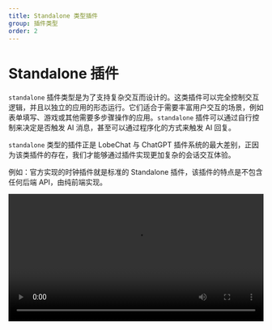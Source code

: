 ```yaml
---
title: Standalone 类型插件
group: 插件类型
order: 2
---
```


# Standalone 插件

`standalone` 插件类型是为了支持复杂交互而设计的。这类插件可以完全控制交互逻辑，并且以独立的应用的形态运行。它们适合于需要丰富用户交互的场景，例如表单填写、游戏或其他需要多步骤操作的应用。`standalone` 插件可以通过自行控制来决定是否触发 AI 消息，甚至可以通过程序化的方式来触发 AI 回复。

`standalone` 类型的插件正是 LobeChat 与 ChatGPT 插件系统的最大差别，正因为该类插件的存在，我们才能够通过插件实现更加复杂的会话交互体验。

例如：官方实现的时钟插件就是标准的 Standalone 插件，该插件的特点是不包含任何后端 API，由纯前端实现。

<video src="https://github.com/lobehub/lobe-chat/assets/28616219/206b4c94-4674-4007-ac4f-450b9778d7f6" width="100%" autoplay mute ></video>
